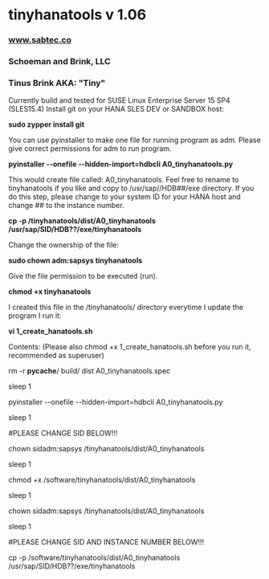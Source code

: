 ﻿# tinyhanatools v 1.06
### www.sabtec.co
### Schoeman and Brink, LLC
### Tinus Brink AKA: "Tiny"

Currently build and tested for SUSE Linux Enterprise Server 15 SP4 (SLES15.4)
Install git on your HANA SLES DEV or SANDBOX host:

**sudo zypper install git**

You can use pyinstaller to make one file for running program as <sid>adm.  Please give correct permissions for <sid>adm to run program.

**pyinstaller --onefile --hidden-import=hdbcli A0_tinyhanatools.py**

This would create file called:  A0_tinyhanatools.  Feel free to rename to tinyhanatools if you like and copy to /usr/sap/<sid>/HDB##/exe directory.
If you do this step, please change <sid> to your system ID for your HANA host and change ## to the instance number.

**cp -p /tinyhanatools/dist/A0_tinyhanatools /usr/sap/SID/HDB??/exe/tinyhanatools**

Change the ownership of the file:

**sudo chown <sid>adm:sapsys tinyhanatools**

Give the file permission to be executed (run).

**chmod +x tinyhanatools**

I created this file in the /tinyhanatools/ directory everytime I update the program I run it:

**vi 1_create_hanatools.sh**

Contents: (Please also chmod +x 1_create_hanatools.sh before you run it, recommended as superuser)

rm -r __pycache__/ build/ dist A0_tinyhanatools.spec

sleep 1

pyinstaller --onefile --hidden-import=hdbcli A0_tinyhanatools.py

sleep 1

#PLEASE CHANGE SID BELOW!!!

chown sidadm:sapsys /tinyhanatools/dist/A0_tinyhanatools

sleep 1

chmod +x /software/tinyhanatools/dist/A0_tinyhanatools

sleep 1

chown sidadm:sapsys /tinyhanatools/dist/A0_tinyhanatools

sleep 1

#PLEASE CHANGE SID AND INSTANCE NUMBER BELOW!!!

cp -p /software/tinyhanatools/dist/A0_tinyhanatools /usr/sap/SID/HDB??/exe/tinyhanatools
